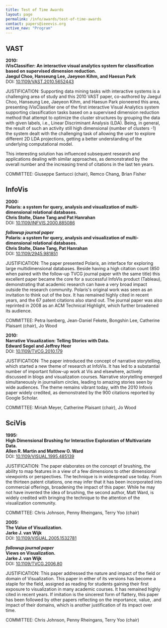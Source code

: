 ```yaml
---
title: Test of Time Awards
layout: page
permalink: /info/awards/test-of-time-awards
contact: papers@ieeevis.org
active_nav: "Program"
---
```


## VAST
<b>2010: <br>
iVisClassifier: An interactive visual analytics system for classification based on supervised dimension reduction.<br/>
Jaegul Choo, Hanseung Lee, Jaeyeon Kihm, and Haesun Park</b><br>
DOI: [10.1109/VAST.2010.5652443](https://doi.org/10.1109/VAST.2010.5652443)

JUSTIFICATION: Supporting data mining tasks with interactive systems is a challenging area of study and this 2010 VAST paper, co-authored by Jaegul Choo, Hanseung Lee, Jaeyeon Kihm, and Haesun Park pioneered this area, presenting iVisClassifier one of the first  interactive Visual Analytics system supporting  classification tasks based on a supervised dimension reduction method that attempt to optimize the cluster structures by grouping the data with given labels, i.e.,  Linear Discriminant  Analysis (LDA). Being, in general, the result of such an activity still high dimensional (number of clusters -1) the system dealt with the challenging task of allowing the user to explore different 2D LDA projections, getting a better understanding of the underlying computational model.

This interesting solution has influenced subsequent research and applications dealing with similar approaches, as demonstrated by the overall number and the increasing trend of citations in the last ten years.

COMMITTEE:  Giuseppe Santucci (chair), Remco Chang, Brian Fisher

## InfoVis
<b>2000: <br>
Polaris: a system for query, analysis and visualization of multi-dimensional relational databases. <br>
Chris Stolte, Diane Tang and Pat Hanrahan </b><br>
DOI: [10.1109/INFVIS.2000.885086](https://doi.org/10.1109/INFVIS.2000.885086)

<b>_followup journal paper_<br>
Polaris: a system for query, analysis and visualization of multi-dimensional relational databases.<br>
Chris Stolte, Diane Tang, Pat Hanrahan </b><br>
DOI: [10.1109/2945.981851](https://doi.org/10.1109/2945.981851)

JUSTIFICATION: The paper presented Polaris, an interface for exploring large multidimensional databases.  Beside having a high citation count (850 when paired with the follow-up TVCG journal paper with the same title) this excellent paper became the core for a successful InfoVis product (Tableau), demonstrating that academic research can have a very broad impact outside the research community. Polaris's original work was seen as an invitation to think out of the box. It has remained highly cited in recent years, and the 67 patent citations also stand out. The journal paper was also reprinted in 2008 as an ACM Technical Highlight, which further broadened its audience.

COMMITTEE: Petra Isenberg, Jean-Daniel Fekete, Bongshin Lee, Catherine Plaisant (chair), Jo Wood

<b>2010: <br>
Narrative Visualization: Telling Stories with Data.<br>
Edward Segel and Jeffrey Heer</b><br>
DOI: [10.1109/TVCG.2010.179](https://doi.org/10.1109/TVCG.2010.179)

JUSTIFICATION:  The paper introduced the concept of narrative storytelling, which started a new theme of research at InfoVis. It has led to a substantial number of important follow-up work at Vis and elsewhere, actively discussed in blogs and visualization courses.  Narrative storytelling emerged simultaneously in journalism circles, leading to amazing stories seen by wide audiences. The theme remains vibrant today, with the 2010 Infovis paper widely credited, as demonstrated by the 900 citations reported by Google Scholar.

COMMITTEE: Miriah Meyer, Catherine Plaisant (chair), Jo Wood

## SciVis

<b>1995: <br>
High Dimensional Brushing for Interactive Exploration of Multivariate Data.<br>
Allen R. Martin and Matthew O. Ward </b><br>
DOI: [10.1109/VISUAL.1995.485139](https://doi.org/10.1109/VISUAL.1995.485139)

JUSTIFICATION:  The paper elaborates on the concept of brushing, the ability to map features in a view of a few dimensions to other dimensional viewpoints or perspectives. The technique is in widespread use today.  From the thirteen patent citations, one may infer that it has been incorporated into commercial offerings, broadening the impact of this paper.  While he may not have invented the idea of brushing, the second author, Matt Ward, is widely credited with bringing the technique to the attention of the visualization community.

COMMITTEE: Chris Johnson, Penny Rheingans, Terry Yoo (chair)

<b>2005: <br>
The Value of Visualization.<br>
Jarke J. van Wijk </b><br>
DOI: [10.1109/VISUAL.2005.1532781](https://doi.org/10.1109/VISUAL.2005.1532781)

<b>_followup journal paper_<br>
Views on Visualization.<br>
Jarke J. van Wijk</b><br>
DOI: [10.1109/TVCG.2006.80](https://doi.org/10.1109/TVCG.2006.80)

JUSTIFICATION: This paper addressed the nature and impact of the field or domain of Visualization.  This paper in either of its versions has become a staple for the field, assigned as reading for students gaining their first exposure to visualization in many academic courses.  It has remained highly cited in recent years.  If imitation is the sincerest form of flattery, this paper has been followed by other papers reflecting on the importance, value, .and impact of their domains, which is another justification of its impact over time.

COMMITTEE: Chris Johnson, Penny Rheingans, Terry Yoo (chair)
